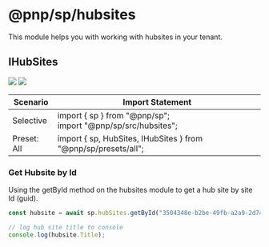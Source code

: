 # @pnp/sp/hubsites

This module helps you with working with hubsites in your tenant.

## IHubSites

[![](https://img.shields.io/badge/Invokable-informational.svg)](../invokable.md) [![](https://img.shields.io/badge/Selective%20Imports-informational.svg)](../selective-imports.md)

|Scenario|Import Statement|
|--|--|
|Selective|import { sp } from "@pnp/sp";<br />import "@pnp/sp/src/hubsites";|
|Preset: All|import { sp, HubSites, IHubSites } from "@pnp/sp/presets/all";|

### Get Hubsite by Id

Using the getById method on the hubsites module to get a hub site by site Id (guid).

```TypeScript
const hubsite = await sp.hubSites.getById("3504348e-b2be-49fb-a2a9-2d748db64beb")();

// log hub site title to console
console.log(hubsite.Title);
```
